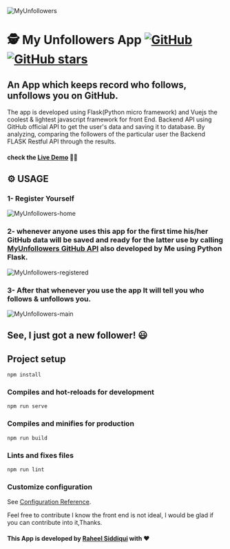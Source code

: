 <img src="https://github.com/rawheel/My-Unfollowers-Vue-App/blob/main/screenshots/cover.jpg" alt="MyUnfollowers">

# 🕵️ My Unfollowers App [![GitHub](https://img.shields.io/github/license/rawheel/My-Unfollowers-Vue-App?color=blue)](https://github.com/rawheel/My-Unfollowers-Vue-App/blob/master/LICENSE) [![GitHub stars](https://img.shields.io/github/stars/rawheel/My-Unfollowers-Vue-App)](https://github.com/rawheel/My-Unfollowers-Vue-App/stargazers)

## An App which keeps record who follows, unfollows you on GitHub.
The app is developed using Flask(Python micro framework) and Vuejs the coolest & lightest javascript framework for front End. Backend API using GitHub official API to get the user's data and saving it to database. By analyzing, comparing the followers of the particular user the Backend FLASK Restful API through the results. 
#### check the [Live Demo](https://myunfollowers.herokuapp.com/) 👨‍💻

## ⚙️ USAGE
### 1- Register Yourself
<img src="https://github.com/rawheel/My-Unfollowers-Vue-App/blob/main/screenshots/home.jpg" alt="MyUnfollowers-home">

### 2- whenever anyone uses this app for the first time his/her GitHub data will be saved and ready for the latter use by calling [MyUnfollowers GitHub API](https://github.com/rawheel/MyUnfollowersApi-GitHub) also developed by Me using Python Flask.
<img src="https://github.com/rawheel/My-Unfollowers-Vue-App/blob/main/screenshots/registered.jpg" alt="MyUnfollowers-registered">

### 3- After that whenever you use the app It will tell you who follows & unfollows you.
<img src="https://github.com/rawheel/My-Unfollowers-Vue-App/blob/main/screenshots/main.jpg" alt="MyUnfollowers-main">

## See, I just got a new follower! 😃

## Project setup
```
npm install
```

### Compiles and hot-reloads for development
```
npm run serve
```

### Compiles and minifies for production
```
npm run build
```

### Lints and fixes files
```
npm run lint
```

### Customize configuration
See [Configuration Reference](https://cli.vuejs.org/config/).

Feel free to contribute I know the front end is not ideal, I would be glad if you can contribute into it,Thanks.
#### This App is developed by [Raheel Siddiqui](https://github.com/rawheel) with :heart:

